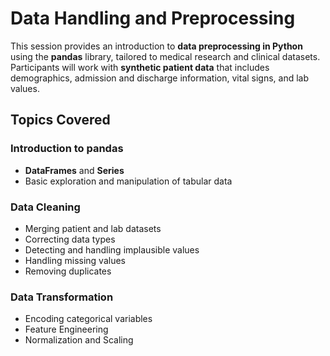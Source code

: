 # Data Handling and Preprocessing

This session provides an introduction to **data preprocessing in Python** using the **pandas** library, tailored to medical research and clinical datasets. Participants will work with **synthetic patient data** that includes demographics, admission and discharge information, vital signs, and lab values.

## Topics Covered

### Introduction to pandas
- **DataFrames** and **Series**  
- Basic exploration and manipulation of tabular data

### Data Cleaning
- Merging patient and lab datasets
- Correcting data types  
- Detecting and handling implausible values
- Handling missing values
- Removing duplicates  

### Data Transformation
- Encoding categorical variables  
- Feature Engineering
- Normalization and Scaling


